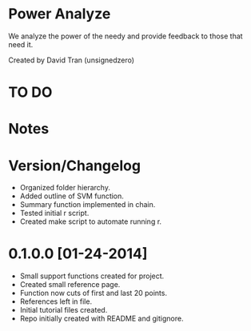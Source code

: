 # Power Analyze #

We analyze the power of the needy and provide feedback to those that
need it.

Created by David Tran (unsignedzero)

# TO DO #

# Notes #

# Version/Changelog #

* Organized folder hierarchy.
* Added outline of SVM function.
* Summary function implemented in chain.
* Tested initial r script.
* Created make script to automate running r.

# 0.1.0.0 [01-24-2014] #
* Small support functions created for project.
* Created small reference page.
* Function now cuts of first and last 20 points.
* References left in file.
* Initial tutorial files created.
* Repo initially created with README and gitignore.
